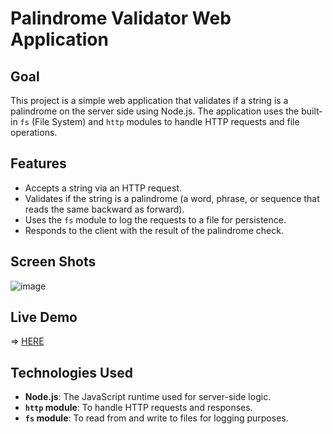 # Palindrome Validator Web Application

## Goal

This project is a simple web application that validates if a string is a palindrome on the server side using Node.js. The application uses the built-in `fs` (File System) and `http` modules to handle HTTP requests and file operations.

## Features

- Accepts a string via an HTTP request.
- Validates if the string is a palindrome (a word, phrase, or sequence that reads the same backward as forward).
- Uses the `fs` module to log the requests to a file for persistence.
- Responds to the client with the result of the palindrome check.

## Screen Shots
![image](https://github.com/user-attachments/assets/40e349eb-2137-49f8-9e39-db56121b73aa)



## Live Demo
=> [HERE]([https://wise-rock-paper-scissors.netlify.app/](https://palindromechecker3000.netlify.app/))


## Technologies Used

- **Node.js**: The JavaScript runtime used for server-side logic.
- **`http` module**: To handle HTTP requests and responses.
- **`fs` module**: To read from and write to files for logging purposes.



